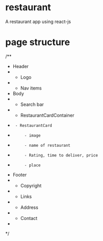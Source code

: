 # restaurant
A restaurant app using react-js

# page structure
/**
 * Header
 *  - Logo
 *  - Nav items
 * Body
 *  - Search bar
 *  - RestaurantCardContainer
 *      - RestaurantCard
 *          - image
 *          - name of restaurant
 *          - Rating, time to deliver, price
 *          - place
 * Footer
 *  - Copyright
 *  - Links
 *  - Address
 *  - Contact
 * 
 */
